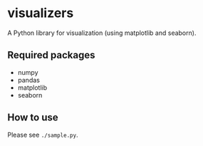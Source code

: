 # visualizers

A Python library for visualization (using matplotlib and seaborn).

## Required packages ##

- numpy
- pandas
- matplotlib
- seaborn

## How to use ##

Please see ```./sample.py```.
